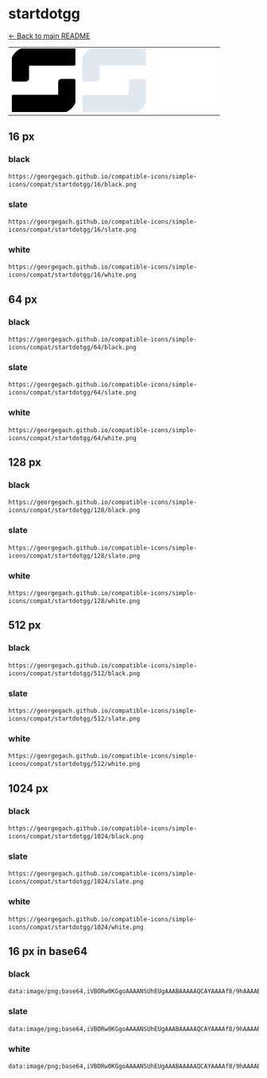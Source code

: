 # startdotgg

[← Back to main README](../../README.md)

<table><tr>
  <td><img src="./128/black.png" width="128" alt="startdotgg black icon" /></td>
  <td><img src="./128/slate.png" width="128" alt="startdotgg slate icon" /></td>
  <td><img src="./128/white.png" width="128" alt="startdotgg white icon" /></td>
</tr></table>

## 16 px

### black
```
https://georgegach.github.io/compatible-icons/simple-icons/compat/startdotgg/16/black.png
```

### slate
```
https://georgegach.github.io/compatible-icons/simple-icons/compat/startdotgg/16/slate.png
```

### white
```
https://georgegach.github.io/compatible-icons/simple-icons/compat/startdotgg/16/white.png
```

## 64 px

### black
```
https://georgegach.github.io/compatible-icons/simple-icons/compat/startdotgg/64/black.png
```

### slate
```
https://georgegach.github.io/compatible-icons/simple-icons/compat/startdotgg/64/slate.png
```

### white
```
https://georgegach.github.io/compatible-icons/simple-icons/compat/startdotgg/64/white.png
```

## 128 px

### black
```
https://georgegach.github.io/compatible-icons/simple-icons/compat/startdotgg/128/black.png
```

### slate
```
https://georgegach.github.io/compatible-icons/simple-icons/compat/startdotgg/128/slate.png
```

### white
```
https://georgegach.github.io/compatible-icons/simple-icons/compat/startdotgg/128/white.png
```

## 512 px

### black
```
https://georgegach.github.io/compatible-icons/simple-icons/compat/startdotgg/512/black.png
```

### slate
```
https://georgegach.github.io/compatible-icons/simple-icons/compat/startdotgg/512/slate.png
```

### white
```
https://georgegach.github.io/compatible-icons/simple-icons/compat/startdotgg/512/white.png
```

## 1024 px

### black
```
https://georgegach.github.io/compatible-icons/simple-icons/compat/startdotgg/1024/black.png
```

### slate
```
https://georgegach.github.io/compatible-icons/simple-icons/compat/startdotgg/1024/slate.png
```

### white
```
https://georgegach.github.io/compatible-icons/simple-icons/compat/startdotgg/1024/white.png
```

## 16 px in base64

### black
```
data:image/png;base64,iVBORw0KGgoAAAANSUhEUgAAABAAAAAQCAYAAAAf8/9hAAAABmJLR0QA/wD/AP+gvaeTAAAAo0lEQVQ4ja3TzQnCQBQE4C9R0ItNCUIaSEFiE55swQIEm/HsKZrk4s/BDYaQoBsdeId97MybHfZBig1OqPCIqEogXyKJTd2FyWPID9yTYGNuHOokKLWxxfFLgUKPrTzGQhpzuQ9T1N4Z1I2tAUywwiKciwRZu4EDbgMCGfadgVHIdTL7SwbtJ3zCstv49SNVKWYjyXD+JYMrdlCKW6DSawHXSJ8nEFgBcI84xgAAAABJRU5ErkJggg==
```

### slate
```
data:image/png;base64,iVBORw0KGgoAAAANSUhEUgAAABAAAAAQCAYAAAAf8/9hAAAABmJLR0QA/wD/AP+gvaeTAAAA8klEQVQ4jaWQTUoDQRSEv9fTYESiIioK/txFCLj1Bl7BIwQvkVUu4MKtIOQwSRbREDQZZMZFd7nIJGBgsJ3Usnj16sckudHbZxeze8Qx0CIZVtpw8vGI2QNiL124hlzl3EQMgKtiN4R9ezY7i55gkOSekftNUjC4Pj98Ss3gUg/r4MFK0LKGrHQZed2xpGw8XXRiUBvAZZZ7c9zFQEWQX5zsv9Y9GE8XHUWezZa7KVD6y9ODl9S4Mai9EgNgam2/weh9frvq9BcMuwH95oaTebEe8d9Q4UA7zcSAMdtmgy/F2PcGpWA33ZRCYiZC/+rsqPsDJjhX4l6wOPYAAAAASUVORK5CYII=
```

### white
```
data:image/png;base64,iVBORw0KGgoAAAANSUhEUgAAABAAAAAQCAYAAAAf8/9hAAAABmJLR0QA/wD/AP+gvaeTAAAAr0lEQVQ4jaWTMQrCQBBFX9aANnaWnkYQbC08kHgJK6/gAQQvY20VTWLjszASCVGz8XX7mb8zf2BQg7pRT2phHAWV+RJpfHFP1BMwpR8GYNLTDHBLVBviFjh2/CCjJdcqZoQQU9xGCpTAqHqXQPapWB0Ac2BcSVkKLN8F4PCl4RzYNxp2R101F/b/DtQFdYRfzJpCohbUmWIpAjDsaQY4/7ODK7BDzSMvMPd5+ms1PAD2GASiyVvT7AAAAABJRU5ErkJggg==
```

